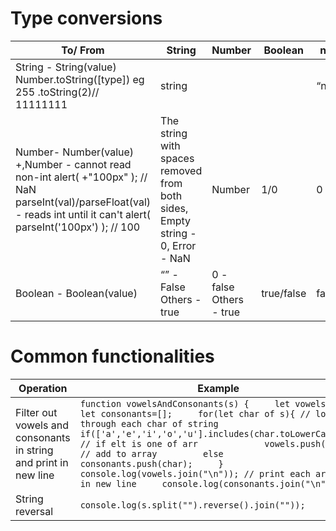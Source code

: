 # Type conversions
| To/ From                                                                                                                                                                   | String                                                                        | Number                  | Boolean    | null   | undefined | Object |
|----------------------------------------------------------------------------------------------------------------------------------------------------------------------------|-------------------------------------------------------------------------------|-------------------------|------------|--------|-----------|--------|
| String - String(value) Number.toString([type])  eg 255 .toString(2)// 11111111                                                                                             | string                                                                        |                         |            | “null” |           |        |
| Number- Number(value) +,Number - cannot read non-int alert( +"100px" ); // NaN parseInt(val)/parseFloat(val) - reads int until it can't alert( parseInt('100px') ); // 100 | The string with spaces removed from both sides, Empty string - 0, Error - NaN | Number                  | 1/0        | 0      | NaN       |        |
| Boolean - Boolean(value)                                                                                                                                                   | “” - False Others - true                                                      | 0 - false Others - true | true/false | false  | false     |        |

# Common functionalities
| Operation                                                         | Example                                                                                                                                                                                                                                                                                                                                                                                                                                              |
|-------------------------------------------------------------------|------------------------------------------------------------------------------------------------------------------------------------------------------------------------------------------------------------------------------------------------------------------------------------------------------------------------------------------------------------------------------------------------------------------------------------------------------|
| Filter out vowels and consonants in string and print in new line  | `function vowelsAndConsonants(s) {     let vowels=[];     let consonants=[];     for(let char of s){ // loop through each char of string         if(['a','e','i','o','u'].includes(char.toLowerCase())) // if elt is one of arr             vowels.push(char); // add to array         else             consonants.push(char);     }     console.log(vowels.join("\n")); // print each arry elt in new line     console.log(consonants.join("\n")); }` |
| String reversal                                                   | `console.log(s.split("").reverse().join(""));`                                                                                                                                                                                                                                                                                                                                                                                                         |
